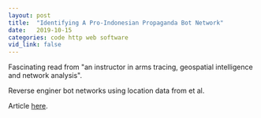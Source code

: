 ```yaml
---
layout: post
title:  "Identifying A Pro-Indonesian Propaganda Bot Network"
date:   2019-10-15
categories: code http web software
vid_link: false
---
```


Fascinating read from "an instructor in arms tracing, geospatial intelligence and network analysis".

Reverse enginer bot networks using location data from et al.

Article [here].

[here]: //www.bellingcat.com/news/2019/09/03/twitter-analysis-identifying-a-pro-indonesian-propaganda-bot-network/
